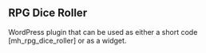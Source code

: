 ## RPG Dice Roller

WordPress plugin that can be used as either a short code [mh_rpg_dice_roller] or as a widget.